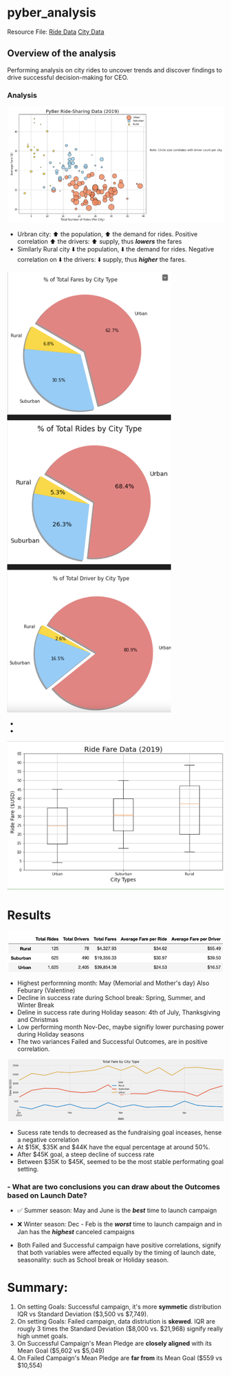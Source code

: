# pyber_analysis

Resource File: [Ride Data](https://github.com/aimeeyen/pyber_analysis/blob/main/Resources/ride_data.csv)
               [City Data](https://github.com/aimeeyen/pyber_analysis/blob/main/Resources/city_data.csv)

## Overview of the analysis
Performing analysis on city rides to uncover trends and discover findings to drive successful decision-making for CEO. 

### Analysis 
 
 ![Bubble Chart](https://github.com/aimeeyen/pyber_analysis/blob/main/Resources/PyBer%20Ride-Sharing%20Data%20(2019).png)
 
 - Urbran city: :arrow_up: the population, :arrow_up:  the demand for rides. Positive correlation :arrow_up: the drivers: :arrow_up: supply, thus ***lowers*** the fares 
 - Similarly Rural city :arrow_down: the population, :arrow_down:  the demand for rides. Negative correlation on :arrow_down:  the drivers: :arrow_down:  supply, thus ***higher*** the fares. 

 ![Pie Charts](https://github.com/aimeeyen/pyber_analysis/blob/main/Resources/PyBer%20Data%20Pie%20Chart.png)
 
 -
 -
 
 
 ![Central Tendancy](https://github.com/aimeeyen/pyber_analysis/blob/main/Resources/Ride%20Fare%20Data%20(2019).png)


# Results

 ![PyBer Fare Summary](https://github.com/aimeeyen/pyber_analysis/blob/main/Resources/PyBer_fare_summary.png)
 - Highest performning month: May (Memorial and Mother's day) Also Feburary (Valentine)
 - Decline in success rate during School break: Spring, Summer, and Winter Break
 - Deline in success rate during Holiday season: 4th of July, Thanksgiving and Christmas
 - Low performing month Nov-Dec, maybe signifiy lower purchasing power during Holiday seasons
 - The two variances Failed and Successful Outcomes, are in positive correlation. 
 
 ![Total Fare by City Type](https://github.com/aimeeyen/pyber_analysis/blob/main/Resources/Total%20Fare%20by%20City%20Type.png)
 - Sucess rate tends to decreased as the fundraising goal inceases, hense a negative correlation 
 - At $15K, $35K and $44K have the equal percentage at around 50%.
 - After $45K goal, a steep decline of success rate
 - Between $35K to $45K, seemed to be the most stable performating goal setting.  
 
### - What are two conclusions you can draw about the Outcomes based on Launch Date?


   - :white_check_mark: Summer season: May and June is the ***best*** time to launch campaign

   - :x: Winter season: Dec - Feb is the ***worst*** time to launch campaign and in Jan has the ***highest*** canceled campaigns

   - Both Failed and Successful campaign have positive correlations, signify that both variables were affected equally by the timing of launch date, seasonality: such as School break or Holiday season. 


# Summary:

  1. On setting Goals: Successful campaign, it's more **symmetic** distribution IQR vs Standard Deviation ($3,500 vs $7,749).
  2. On setting Goals: Failed campaign, data distriution is **skewed**. IQR are rougly 3 times the Standard Deviation ($8,000 vs. $21,968) signify really high unmet goals.
  3. On Successful Campaign's Mean Pledge are **closely aligned** with its Mean Goal ($5,602 vs $5,049)
  4. On Failed Campaign's Mean Pledge are **far from** its Mean Goal ($559 vs $10,554)

